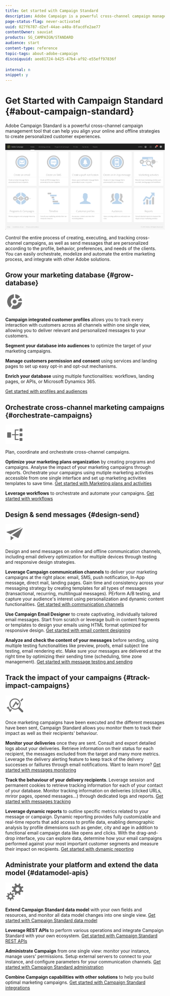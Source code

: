 ```yaml
---
title: Get started with Campaign Standard
description: Adobe Campaign is a powerful cross-channel campaign management tool that can help you align your online and offline strategies to create personalized customer experiences.
page-status-flag: never-activated
uuid: 027f6787-d2ef-44ae-a40a-8facdfe2ae77
contentOwner: sauviat
products: SG_CAMPAIGN/STANDARD
audience: start
content-type: reference
topic-tags: about-adobe-campaign
discoiquuid: aee81724-b425-47b4-af92-e55eff97836f

internal: n
snippet: y
---
```


# Get Started with Campaign Standard {#about-campaign-standard}

Adobe Campaign Standard is a powerful cross-channel campaign management tool that can help you align your online and offline strategies to create personalized customer experiences.

![](assets/overview_home_page.png)

Control the entire process of creating, executing, and tracking cross-channel campaigns, as well as send messages that are personalized according to the profile, behavior, preferences, and needs of the clients. You can easily orchestrate, modelize and automate the entire marketing process, and integrate with other Adobe solutions.

## Grow your marketing database {#grow-database}

<img width="60px" alt="conditions" src="assets/icon_segment.svg"/>

**Campaign integrated customer profiles** allows you to track every interaction with customers across all channels within one single view, allowing you to deliver relevant and personalized messages to your customers. 

**Segment your database into audiences** to optimize the target of your marketing campaigns.

**Manage customers permission and consent** using services and landing pages to set up easy opt-in and opt-out mechanisms.

**Enrich your database** using multiple functionalities: workflows, landing pages, or APIs, or Microsoft Dynamics 365.

[Get started with profiles and audiences](../../audiences/using/about-profiles-and-audiences.md)

## Orchestrate cross-channel marketing campaigns {#orchestrate-campaigns}

<img width="60px" alt="conditions" src="assets/icon_workflows.svg"/>

Plan, coordinate and orchestrate cross-channel campaigns.

**Optimize your marketing plans organization** by creating programs and campaigns. Analyse the impact of your marketing campaigns through reports. Orchestrate your campaigns using mutiple marketing activities accessible from one single interface and set up marketing activities templates to save time. [Get started with Marketing plans and activities](../../start/using/programs-and-campaigns.md)

**Leverage workflows** to orchestrate and automate your campaigns. [Get started with workflows](../../automating/using/workflow-data-and-processes.md)

## Design & send messages {#design-send}

<img width="60px" alt="conditions" src="assets/icon_send.svg"/>

Design and send messages on online and offline communication channels, including email delivery optimization for multiple devices through testing and responsive design strategies.

**Leverage Campaign communication channels** to deliver your marketing campaigns at the right place: email, SMS, push notification, In-App message, direct mail, landing pages. Gain time and consistency across your messaging strategy by creating templates for all types of messages (transactional, recurring, multilingual messages). PErform A/B testing, and capture your audience's interest using personalization and dynamic content functionalities. [Get started with communication channels](../../channels/using/discovering-communication-channels.md)

**Use Campaign Email Designer** to create captivating, individually tailored email messages. Start from scratch or leverage built-in content fragments or templates to design your emails using HTML format optimized for responsive design. [Get started with email content designing](../../designing/using/designing-content-in-adobe-campaign.md)

**Analyze and check the content of your messages** before sending, using multiple testing functionalities like preview, proofs, email subject line testing, email rendering etc. Make sure your messages are delivered at the right time by optimizing their sending time (scheduling, time zone management). [Get started with message testing and sending](../../sending/using/about-sending-messages-with-campaign.md)

## Track the impact of your campaigns {#track-impact-campaigns}

<img width="60px" alt="conditions" src="assets/icon_report.svg"/>

Once marketing campaigns have been executed and the different messages have been sent, Campaign Standard allows you monitor them to track their impact as well as their recipients' behaviour.

**Monitor your deliveries** once they are sent. Consult and export detailed logs about your deliveries. Retrieve information on their status for each recipient, the messages excluded from the target and many more metrics.
Leverage the delivery alerting feature to keep track of the delivery successes or faillures through email notifications. Want to learn more? [Get started with messages monitoring](../../sending/using/monitoring-a-delivery.md)

**Track the behaviour of your delivery recipients**. Leverage session and permanent cookies to retrieve tracking information for each of your contact of your database. Monitor tracking information on deliveries (clicked URLs, mriror pages, opened messages...) through dedicated logs and reports. [Get started with messages tracking](../../sending/using/tracking-messages.md)

**Leverage dynamic reports** to outline specific metrics related to your message or campaign. Dynamic reporting provides fully customizable and real-time reports that add access to profile data, enabling demographic analysis by profile dimensions such as gender, city and age in addition to functional email campaign data like opens and clicks. With the drag-and-drop interface, you can explore data, determine how your email campaigns performed against your most important customer segments and measure their impact on recipients. [Get started with dynamic reporting](../../reporting/using/about-dynamic-reports.md)

## Administrate your platform and extend the data model {#datamodel-apis}

<img width="60px" alt="conditions" src="assets/icon_admin.svg"/>

**Extend Campaign Standard data model** with your own fields and resources, and monitor all data model changes into one single view. [Get started with Campaign Standard data model](../../developing/using/data-model-concepts.md)

**Leverage REST APIs** to perform various operations and integrate Campaign Standard with your own ecosystem. [Get started with Campaign Standard REST APIs](../../api/using/about-campaign-standard-apis.md)

**Administrate Campaign** from one single view: monitor your instance, manage users' permissions. Setup external servers to connect to your instance, and configure parameters for your communication channels. [Get started with Campaign Standard administration](../../administration/using/about-administrating-adobe-campaign.md)

**Combine Campaign capabilities with other solutions** to help you build optimal marketing campaigns. [Get started with Campaign Standard integrations](../../integrating/using/about-campaign-integrations.md)
